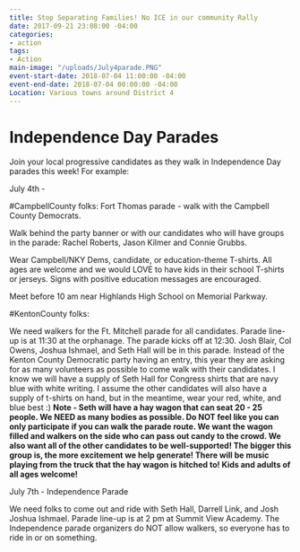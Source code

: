 ```yaml
---
title: Stop Separating Families! No ICE in our community Rally
date: 2017-09-21 23:08:00 -04:00
categories:
- action
tags:
- Action
main-image: "/uploads/July4parade.PNG"
event-start-date: 2018-07-04 11:00:00 -04:00
event-end-date: 2018-07-04 00:00:00 -04:00
Location: Various towns around District 4
---
```


# Independence Day Parades

Join your local progressive candidates as they walk in Independence Day parades this week!  For example:

July 4th -

#CampbellCounty folks:  Fort Thomas parade - walk with the Campbell County Democrats.  

Walk behind the party banner or with our candidates who will have groups in the parade: Rachel Roberts, Jason Kilmer and Connie Grubbs. 

Wear Campbell/NKY Dems, candidate, or education-theme T-shirts. All ages are welcome and we would LOVE to have kids in their school T-shirts or jerseys. Signs with positive education messages are encouraged.

Meet before 10 am near Highlands High School on Memorial Parkway.

#KentonCounty folks:

We need walkers for the Ft. Mitchell parade for all candidates. Parade line-up is at 11:30 at the orphanage. The parade kicks off at 12:30. Josh Blair, Col Owens, Joshua Ishmael, and Seth Hall will be in this parade. Instead of the Kenton County Democratic party having an entry, this year they are asking for as many volunteers as possible to come walk with their candidates. I know we will have a supply of Seth Hall for Congress shirts that are navy blue with white writing. I assume the other candidates will also have a supply of t-shirts on hand, but in the meantime, wear your red, white, and blue best :) ****Note - Seth will have a hay wagon that can seat 20 - 25 people. We NEED as many bodies as possible. Do NOT feel like you can only participate if you can walk the parade route. We want the wagon filled and walkers on the side who can pass out candy to the crowd. We also want all of the other candidates to be well-supported! The bigger this group is, the more excitement we help generate! There will be music playing from the truck that the hay wagon is hitched to! Kids and adults of all ages welcome!****

July 7th - Independence Parade

We need folks to come out and ride with Seth Hall, Darrell Link, and Josh Joshua Ishmael. Parade line-up is at 2 pm at Summit View Academy. The Independence parade organizers do NOT allow walkers, so everyone has to ride in or on something.
